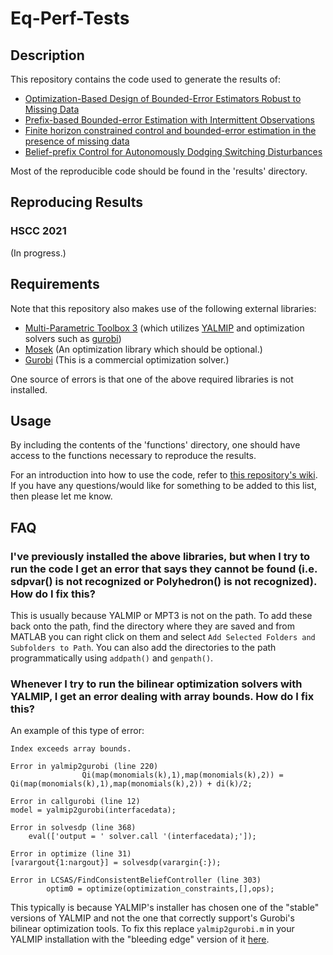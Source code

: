 # Eq-Perf-Tests

## Description

This repository contains the code used to generate the results of:
* [Optimization-Based Design of Bounded-Error Estimators Robust to Missing Data](https://doi.org/10.1016/j.ifacol.2018.08.027)
* [Prefix-based Bounded-error Estimation with Intermittent Observations](https://doi.org/10.23919/ACC.2019.8814707)
* [Finite horizon constrained control and bounded-error estimation in the presence of missing data](https://doi.org/10.1016/j.nahs.2020.100854)
* [Belief-prefix Control for Autonomously Dodging Switching Disturbances](https://doi.org/10.23919/ECC51009.2020.9143990)

Most of the reproducible code should be found in the 'results' directory.

## Reproducing Results

### HSCC 2021

(In progress.)

## Requirements

Note that this repository also makes use of the following external libraries:
* [Multi-Parametric Toolbox 3](http://mpt3.org) (which utilizes [YALMIP](http://yalmip.github.io) and optimization solvers such as [gurobi](http://gurobi.com))
* [Mosek](http://mosek.com) (An optimization library which should be optional.)
* [Gurobi](http://gurobi.com) (This is a commercial optimization solver.)

One source of errors is that one of the above required libraries is not installed.

## Usage

By including the contents of the 'functions' directory, one should have access to the functions necessary to reproduce the results.

For an introduction into how to use the code, refer to [this repository's wiki](https://github.com/kwesiRutledge/Eq-Perf-Tests/wiki). If you have any questions/would like for something to be added to this list, then please let me know.

## FAQ

### I've previously installed the above libraries, but when I try to run the code I get an error that says they cannot be found (i.e. sdpvar() is not recognized or Polyhedron() is not recognized). How do I fix this?

This is usually because YALMIP or MPT3 is not on the path. To add these back onto the path, find the directory where they are saved and from MATLAB you can right click on them and select `Add Selected Folders and Subfolders to Path`. You can also add the directories to the path programmatically using `addpath()` and `genpath()`.

### Whenever I try to run the bilinear optimization solvers with YALMIP, I get an error dealing with array bounds. How do I fix this?

An example of this type of error:
```
Index exceeds array bounds.

Error in yalmip2gurobi (line 220)
                Qi(map(monomials(k),1),map(monomials(k),2)) = Qi(map(monomials(k),1),map(monomials(k),2)) + di(k)/2;

Error in callgurobi (line 12)
model = yalmip2gurobi(interfacedata);

Error in solvesdp (line 368)
    eval(['output = ' solver.call '(interfacedata);']);

Error in optimize (line 31)
[varargout{1:nargout}] = solvesdp(varargin{:});

Error in LCSAS/FindConsistentBeliefController (line 303)
		optim0 = optimize(optimization_constraints,[],ops);
```

This typically is because YALMIP's installer has chosen one of the "stable" versions of YALMIP and not the one that correctly support's Gurobi's bilinear optimization tools. To fix this replace `yalmip2gurobi.m` in your YALMIP installation with the "bleeding edge" version of it [here](https://github.com/yalmip/YALMIP/blob/develop/solvers/yalmip2gurobi.m).